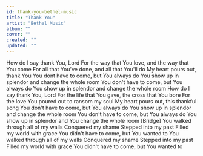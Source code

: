 ```yaml
---
id: thank-you-bethel-music
title: "Thank You"
artist: "Bethel Music"
album: ""
cover: ""
created: ""
updated: ""
---
```


How do I say thank You, Lord
For the way that You love, and the way that You come
For all that You've done, and all that You'll do
My heart pours out, thank You
You dont have to come, but You always do
You show up in splendor and change the whole room
You don't have to come, but You always do
You show up in splendor and change the whole room
How do I say thank You, Lord
For the life that You gave, the cross that You bore
For the love You poured out to ransom my soul
My heart pours out, this thankful song
You don't have to come, but You always do
You show up in splendor and change the whole room
You don't have to come, but You always do
You show up in splendor and You change the whole room
[Bridge]
You walked through all of my walls
Conquered my shame
Stepped into my past
Filled my world with grace
You didn't have to come, but You wanted to
You walked through all of my walls
Conquered my shame
Stepped into my past
Filled my world with grace
You didn't have to come, but You wanted to